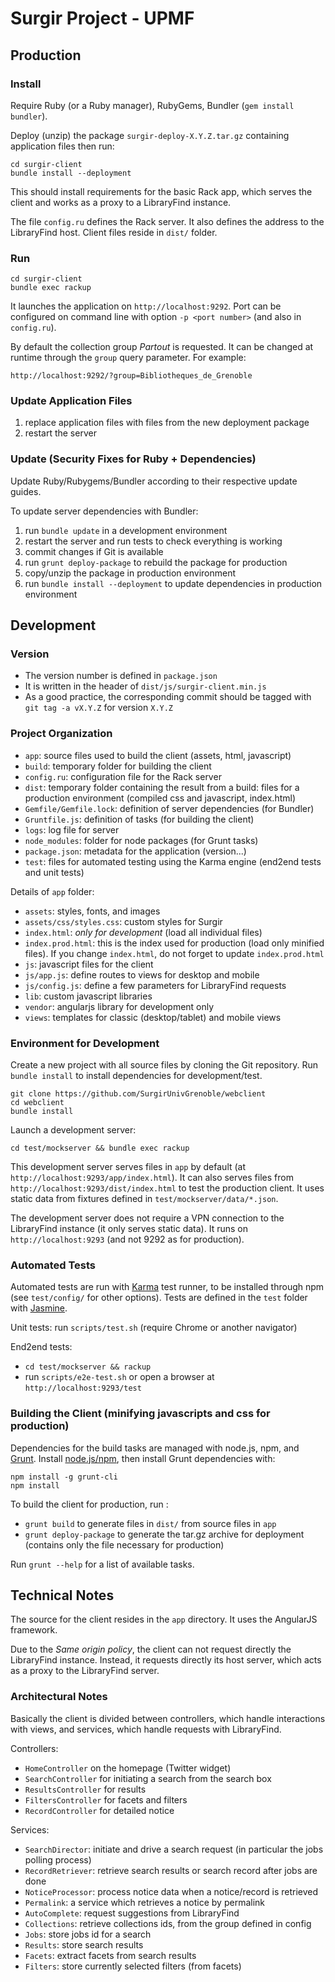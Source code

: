 Surgir Project - UPMF
=====================

Production
----------

### Install

Require Ruby (or a Ruby manager), RubyGems, Bundler (`gem install bundler`).

Deploy (unzip) the package `surgir-deploy-X.Y.Z.tar.gz` containing application files then run:

```
cd surgir-client
bundle install --deployment
```

This should install requirements for the basic Rack app, which serves the client and works as a proxy to a LibraryFind instance.

The file `config.ru` defines the Rack server. It also defines the address to the LibraryFind host. Client files reside in `dist/` folder.


### Run

```
cd surgir-client
bundle exec rackup
```

It launches the application on `http://localhost:9292`. Port can be configured on command line with option `-p <port number>` (and also in `config.ru`).

By default the collection group *Partout* is requested. It can be changed at runtime through the `group` query parameter. For example:

```
http://localhost:9292/?group=Bibliotheques_de_Grenoble
```

### Update Application Files

1. replace application files with files from the new deployment package
1. restart the server

### Update (Security Fixes for Ruby + Dependencies)

Update Ruby/Rubygems/Bundler according to their respective update guides.

To update server dependencies with Bundler:

1. run `bundle update` in a development environment
1. restart the server and run tests to check everything is working
1. commit changes if Git is available
1. run `grunt deploy-package` to rebuild the package for production
1. copy/unzip the package in production environment
1. run `bundle install --deployment` to update dependencies in production environment


Development
-----------

### Version

- The version number is defined in `package.json`
- It is written in the header of `dist/js/surgir-client.min.js`
- As a good practice, the corresponding commit should be tagged with  `git tag -a vX.Y.Z` for version `X.Y.Z`


### Project Organization

- `app`: source files used to build the client (assets, html, javascript)
- `build`: temporary folder for building the client
- `config.ru`: configuration file for the Rack server
- `dist`: temporary folder containing the result from a build: files for a production environment (compiled css and javascript, index.html)
- `Gemfile/Gemfile.lock`: definition of server dependencies (for Bundler)
- `Gruntfile.js`: definition of tasks (for building the client)
- `logs`: log file for server
- `node_modules`: folder for node packages (for Grunt tasks)
- `package.json`: metadata for the application (version...)
- `test`: files for automated testing using the Karma engine (end2end tests and unit tests)

Details of `app` folder:

- `assets`: styles, fonts, and images
- `assets/css/styles.css`: custom styles for Surgir
- `index.html`: *only for development* (load all individual files)
- `index.prod.html`: this is the index used for production (load only minified files). If you change `index.html`, do not forget to update `index.prod.html`
- `js`: javascript files for the client
- `js/app.js`: define routes to views for desktop and mobile
- `js/config.js`: define a few parameters for LibraryFind requests
- `lib`: custom javascript libraries
- `vendor`: angularjs library for development only
- `views`: templates for classic (desktop/tablet) and mobile views


### Environment for Development

Create a new project with all source files by cloning the Git repository. Run `bundle install` to install dependencies for development/test.

```
git clone https://github.com/SurgirUnivGrenoble/webclient
cd webclient
bundle install
```

Launch a development server:

```
cd test/mockserver && bundle exec rackup
```

This development server serves files in `app` by default (at `http://localhost:9293/app/index.html`). It can also serves files from `http://localhost:9293/dist/index.html` to test the production client. It uses static data from fixtures defined in `test/mockserver/data/*.json`.

The development server does not require a VPN connection to the LibraryFind instance (it only serves static data). It runs on `http://localhost:9293` (and not 9292 as for production).


### Automated Tests

Automated tests are run with [Karma](http://karma-runner.github.io/0.8/index.html) test runner, to be installed through npm (see `test/config/` for other options). Tests are defined in the `test` folder with [Jasmine](http://jasmine.github.io/).

Unit tests: run `scripts/test.sh` (require Chrome or another navigator)

End2end tests:

- `cd test/mockserver && rackup`
- run `scripts/e2e-test.sh` or open a browser at `http://localhost:9293/test`


### Building the Client (minifying javascripts and css for production)

Dependencies for the build tasks are managed with node.js, npm, and [Grunt](http://gruntjs.com/). Install [node.js/npm](http://nodejs.org/), then install Grunt dependencies with:

```
npm install -g grunt-cli
npm install
```

To build the client for production, run :

- `grunt build` to generate files in `dist/` from source files in `app`
- `grunt deploy-package` to generate the tar.gz archive for deployment (contains only the file necessary for production)

Run `grunt --help` for a list of available tasks.


Technical Notes
---------------

The source for the client resides in the `app` directory. It uses the AngularJS framework.

Due to the _Same origin policy_, the client can not request directly the LibraryFind instance. Instead, it requests directly its host server, which acts as a proxy to the LibraryFind server.


### Architectural Notes

Basically the client is divided between controllers, which handle interactions with views, and services, which handle requests with LibraryFind.

Controllers:

- `HomeController` on the homepage (Twitter widget)
- `SearchController` for initiating a search from the search box
- `ResultsController` for results
- `FiltersController` for facets and filters
- `RecordController` for detailed notice

Services:

- `SearchDirector`: initiate and drive a search request (in particular the jobs polling process)
- `RecordRetriever`: retrieve search results or search record after jobs are done
- `NoticeProcessor`: process notice data when a notice/record is retrieved
- `Permalink`: a service which retrieves a notice by permalink
- `AutoComplete`: request suggestions from LibraryFind
- `Collections`: retrieve collections ids, from the group defined in config
- `Jobs`: store jobs id for a search
- `Results`: store search results
- `Facets`: extract facets from search results
- `Filters`: store currently selected filters (from facets)
